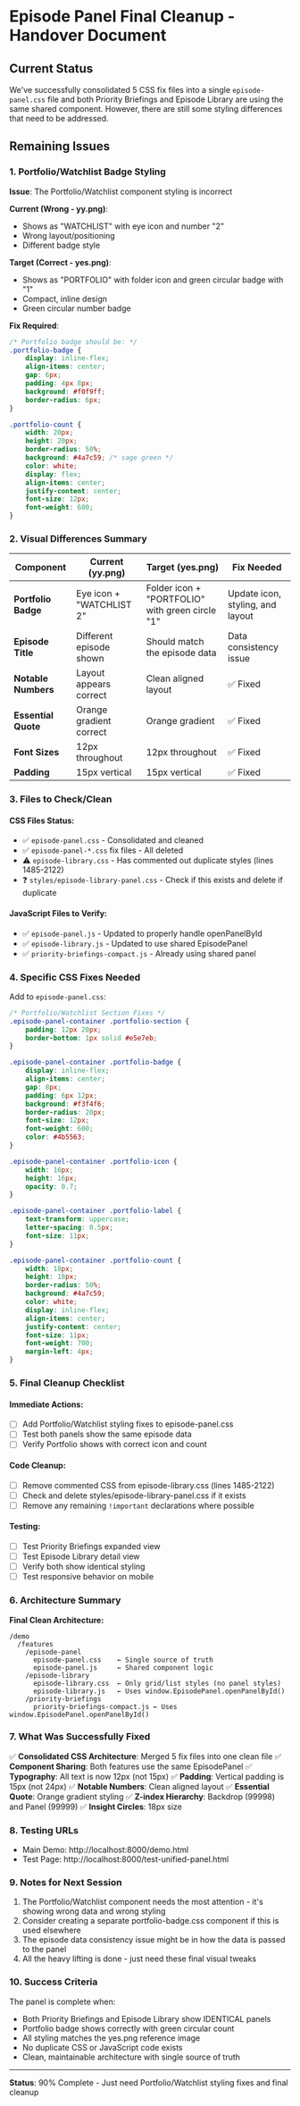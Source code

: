 # Episode Panel Final Cleanup - Handover Document

## Current Status
We've successfully consolidated 5 CSS fix files into a single `episode-panel.css` file and both Priority Briefings and Episode Library are using the same shared component. However, there are still some styling differences that need to be addressed.

## Remaining Issues

### 1. Portfolio/Watchlist Badge Styling
**Issue**: The Portfolio/Watchlist component styling is incorrect

**Current (Wrong - yy.png)**:
- Shows as "WATCHLIST" with eye icon and number "2"
- Wrong layout/positioning
- Different badge style

**Target (Correct - yes.png)**:
- Shows as "PORTFOLIO" with folder icon and green circular badge with "1"
- Compact, inline design
- Green circular number badge

**Fix Required**:
```css
/* Portfolio badge should be: */
.portfolio-badge {
    display: inline-flex;
    align-items: center;
    gap: 6px;
    padding: 4px 8px;
    background: #f0f9ff;
    border-radius: 6px;
}

.portfolio-count {
    width: 20px;
    height: 20px;
    border-radius: 50%;
    background: #4a7c59; /* sage green */
    color: white;
    display: flex;
    align-items: center;
    justify-content: center;
    font-size: 12px;
    font-weight: 600;
}
```

### 2. Visual Differences Summary

| Component | Current (yy.png) | Target (yes.png) | Fix Needed |
|-----------|------------------|-------------------|------------|
| **Portfolio Badge** | Eye icon + "WATCHLIST 2" | Folder icon + "PORTFOLIO" with green circle "1" | Update icon, styling, and layout |
| **Episode Title** | Different episode shown | Should match the episode data | Data consistency issue |
| **Notable Numbers** | Layout appears correct | Clean aligned layout | ✅ Fixed |
| **Essential Quote** | Orange gradient correct | Orange gradient | ✅ Fixed |
| **Font Sizes** | 12px throughout | 12px throughout | ✅ Fixed |
| **Padding** | 15px vertical | 15px vertical | ✅ Fixed |

### 3. Files to Check/Clean

#### CSS Files Status:
- ✅ `episode-panel.css` - Consolidated and cleaned
- ✅ `episode-panel-*.css` fix files - All deleted
- ⚠️ `episode-library.css` - Has commented out duplicate styles (lines 1485-2122)
- ❓ `styles/episode-library-panel.css` - Check if this exists and delete if duplicate

#### JavaScript Files to Verify:
- ✅ `episode-panel.js` - Updated to properly handle openPanelById
- ✅ `episode-library.js` - Updated to use shared EpisodePanel
- ✅ `priority-briefings-compact.js` - Already using shared panel

### 4. Specific CSS Fixes Needed

Add to `episode-panel.css`:

```css
/* Portfolio/Watchlist Section Fixes */
.episode-panel-container .portfolio-section {
    padding: 12px 20px;
    border-bottom: 1px solid #e5e7eb;
}

.episode-panel-container .portfolio-badge {
    display: inline-flex;
    align-items: center;
    gap: 8px;
    padding: 6px 12px;
    background: #f3f4f6;
    border-radius: 20px;
    font-size: 12px;
    font-weight: 600;
    color: #4b5563;
}

.episode-panel-container .portfolio-icon {
    width: 16px;
    height: 16px;
    opacity: 0.7;
}

.episode-panel-container .portfolio-label {
    text-transform: uppercase;
    letter-spacing: 0.5px;
    font-size: 11px;
}

.episode-panel-container .portfolio-count {
    width: 18px;
    height: 18px;
    border-radius: 50%;
    background: #4a7c59;
    color: white;
    display: inline-flex;
    align-items: center;
    justify-content: center;
    font-size: 11px;
    font-weight: 700;
    margin-left: 4px;
}
```

### 5. Final Cleanup Checklist

#### Immediate Actions:
- [ ] Add Portfolio/Watchlist styling fixes to episode-panel.css
- [ ] Test both panels show the same episode data
- [ ] Verify Portfolio shows with correct icon and count

#### Code Cleanup:
- [ ] Remove commented CSS from episode-library.css (lines 1485-2122)
- [ ] Check and delete styles/episode-library-panel.css if it exists
- [ ] Remove any remaining `!important` declarations where possible

#### Testing:
- [ ] Test Priority Briefings expanded view
- [ ] Test Episode Library detail view
- [ ] Verify both show identical styling
- [ ] Test responsive behavior on mobile

### 6. Architecture Summary

**Final Clean Architecture:**
```
/demo
  /features
    /episode-panel
      episode-panel.css    ← Single source of truth
      episode-panel.js     ← Shared component logic
    /episode-library
      episode-library.css  ← Only grid/list styles (no panel styles)
      episode-library.js   ← Uses window.EpisodePanel.openPanelById()
    /priority-briefings
      priority-briefings-compact.js ← Uses window.EpisodePanel.openPanelById()
```

### 7. What Was Successfully Fixed

✅ **Consolidated CSS Architecture**: Merged 5 fix files into one clean file
✅ **Component Sharing**: Both features use the same EpisodePanel
✅ **Typography**: All text is now 12px (not 15px)
✅ **Padding**: Vertical padding is 15px (not 24px)
✅ **Notable Numbers**: Clean aligned layout
✅ **Essential Quote**: Orange gradient styling
✅ **Z-index Hierarchy**: Backdrop (99998) and Panel (99999)
✅ **Insight Circles**: 18px size

### 8. Testing URLs

- Main Demo: http://localhost:8000/demo.html
- Test Page: http://localhost:8000/test-unified-panel.html

### 9. Notes for Next Session

1. The Portfolio/Watchlist component needs the most attention - it's showing wrong data and wrong styling
2. Consider creating a separate portfolio-badge.css component if this is used elsewhere
3. The episode data consistency issue might be in how the data is passed to the panel
4. All the heavy lifting is done - just need these final visual tweaks

### 10. Success Criteria

The panel is complete when:
- Both Priority Briefings and Episode Library show IDENTICAL panels
- Portfolio badge shows correctly with green circular count
- All styling matches the yes.png reference image
- No duplicate CSS or JavaScript code exists
- Clean, maintainable architecture with single source of truth

---

**Status**: 90% Complete - Just need Portfolio/Watchlist styling fixes and final cleanup